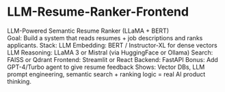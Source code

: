 # LLM-Resume-Ranker-Frontend
LLM-Powered Semantic Resume Ranker (LLaMA + BERT)  
Goal: Build a system that reads resumes + job descriptions and ranks applicants. 
Stack: 
LLM Embedding: BERT / Instructor-XL for dense vectors 
LLM Reasoning: LLaMA 3 or Mistral (via HuggingFace or Ollama) 
Search: FAISS or Qdrant 
Frontend: Streamlit or React 
Backend: FastAPI 
Bonus: Add GPT-4/Turbo agent to give resume feedback 
Shows: Vector DBs, LLM prompt engineering, semantic search + ranking logic = 
real AI product thinking.
